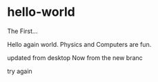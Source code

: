 hello-world
===========

The First... 

Hello again world.
Physics and Computers are fun.

updated from desktop 
Now from the new branc

try again
